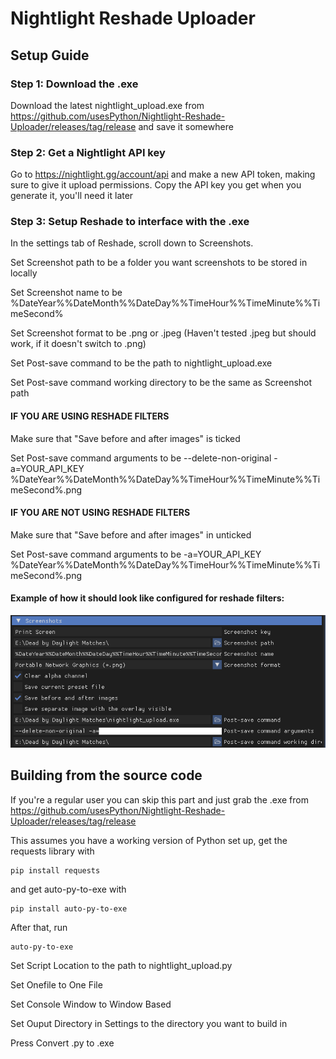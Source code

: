 # Nightlight Reshade Uploader
## Setup Guide
### Step 1: Download the .exe
Download the latest nightlight_upload.exe from https://github.com/usesPython/Nightlight-Reshade-Uploader/releases/tag/release and save it somewhere

### Step 2: Get a Nightlight API key
Go to https://nightlight.gg/account/api and make a new API token, making sure to give it upload permissions. Copy the API key you get when you generate it, you'll need it later

### Step 3: Setup Reshade to interface with the .exe
In the settings tab of Reshade, scroll down to Screenshots.

Set Screenshot path to be a folder you want screenshots to be stored in locally

Set Screenshot name to be %DateYear%%DateMonth%%DateDay%%TimeHour%%TimeMinute%%TimeSecond%

Set Screenshot format to be .png or .jpeg (Haven't tested .jpeg but should work, if it doesn't switch to .png)

Set Post-save command to be the path to nightlight_upload.exe

Set Post-save command working directory to be the same as Screenshot path

#### IF YOU ARE USING RESHADE FILTERS

Make sure that "Save before and after images" is ticked

Set Post-save command arguments to be --delete-non-original -a=YOUR_API_KEY %DateYear%%DateMonth%%DateDay%%TimeHour%%TimeMinute%%TimeSecond%.png

#### IF YOU ARE NOT USING RESHADE FILTERS

Make sure that "Save before and after images" in unticked

Set Post-save command arguments to be -a=YOUR_API_KEY %DateYear%%DateMonth%%DateDay%%TimeHour%%TimeMinute%%TimeSecond%.png

#### Example of how it should look like configured for reshade filters:
![Example settings](/images/example_settings.png)

## Building from the source code
If you're a regular user you can skip this part and just grab the .exe from https://github.com/usesPython/Nightlight-Reshade-Uploader/releases/tag/release

This assumes you have a working version of Python set up, get the requests library with
```
pip install requests
```
and get auto-py-to-exe with
```
pip install auto-py-to-exe
```
After that, run
```
auto-py-to-exe
```
Set Script Location to the path to nightlight_upload.py

Set Onefile to One File

Set Console Window to Window Based

Set Ouput Directory in Settings to the directory you want to build in

Press Convert .py to .exe
